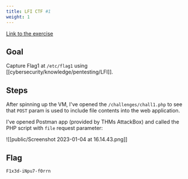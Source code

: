 ```yaml
---
title: LFI CTF #1
weight: 1
---
```


[Link to the exercise](https://tryhackme.com/room/fileinc)

## Goal

Capture Flag1 at `/etc/flag1` using [[cybersecurity/knowledge/pentesting/LFI]].

## Steps

After spinning up the VM, I've opened the `/challenges/chall1.php` to see that `POST` param is used to include file contents into the web application.

I've opened Postman app (provided by THMs AttackBox) and called the PHP script with `file` request parameter:

![[public/Screenshot 2023-01-04 at 16.14.43.png]]

## Flag

`F1x3d-iNpu7-f0rrn`

